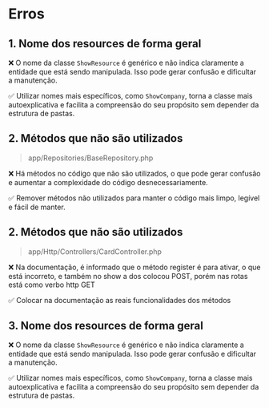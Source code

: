 # Erros
## 1. Nome dos resources de forma geral
❌ O nome da classe `ShowResource` é genérico e não indica claramente a entidade que está sendo manipulada. Isso pode gerar confusão e dificultar a manutenção.
 
✅ Utilizar nomes mais específicos, como `ShowCompany`, torna a classe mais autoexplicativa e facilita a compreensão do seu propósito sem depender da estrutura de pastas.

## 2. Métodos que não são utilizados
> app/Repositories/BaseRepository.php

❌ Há métodos no código que não são utilizados, o que pode gerar confusão e aumentar a complexidade do código desnecessariamente.
 
✅ Remover métodos não utilizados para manter o código mais limpo, legível e fácil de manter.

## 2. Métodos que não são utilizados
> app/Http/Controllers/CardController.php

❌ Na documentação, é informado que o método register é para ativar, o que está incorreto, e também no show a dos colocou POST, porém nas rotas está como verbo http GET
 
✅ Colocar na documentação as reais funcionalidades dos métodos

## 3. Nome dos resources de forma geral
❌ O nome da classe `ShowResource` é genérico e não indica claramente a entidade que está sendo manipulada. Isso pode gerar confusão e dificultar a manutenção.
 
✅ Utilizar nomes mais específicos, como `ShowCompany`, torna a classe mais autoexplicativa e facilita a compreensão do seu propósito sem depender da estrutura de pastas.